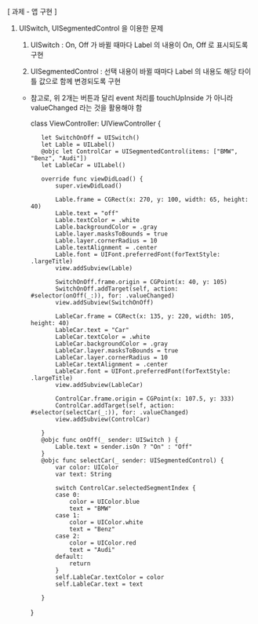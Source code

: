 [ 과제 - 앱 구현 ] 

1. UISwitch, UISegmentedControl 을 이용한 문제 

     1) UISwitch : On, Off 가 바뀔 때마다 Label 의 내용이 On, Off 로 표시되도록 구현

     2) UISegmentedControl : 선택 내용이 바뀔 때마다 Label 의 내용도 해당 타이틀 값으로 함께 변경되도록 구현
   
   * 참고로, 위 2개는 버튼과 달리 event 처리를 touchUpInside 가 아니라 valueChanged 라는 것을 활용해야 함



		class ViewController: UIViewController {
		    
		    let SwitchOnOff = UISwitch()
		    let Lable = UILabel()
		    @objc let ControlCar = UISegmentedControl(items: ["BMW", "Benz", "Audi"])
		    let LableCar = UILabel()
		
		    override func viewDidLoad() {
		        super.viewDidLoad()
		        
		        Lable.frame = CGRect(x: 270, y: 100, width: 65, height: 40)
		        Lable.text = "off"
		        Lable.textColor = .white
		        Lable.backgroundColor = .gray
		        Lable.layer.masksToBounds = true
		        Lable.layer.cornerRadius = 10
		        Lable.textAlignment = .center
		        Lable.font = UIFont.preferredFont(forTextStyle: .largeTitle)
		        view.addSubview(Lable)
		        
		        SwitchOnOff.frame.origin = CGPoint(x: 40, y: 105)
		        SwitchOnOff.addTarget(self, action: #selector(onOff(_:)), for: .valueChanged)
		        view.addSubview(SwitchOnOff)
		        
		        LableCar.frame = CGRect(x: 135, y: 220, width: 105, height: 40)
		        LableCar.text = "Car"
		        LableCar.textColor = .white
		        LableCar.backgroundColor = .gray
		        LableCar.layer.masksToBounds = true
		        LableCar.layer.cornerRadius = 10
		        LableCar.textAlignment = .center
		        LableCar.font = UIFont.preferredFont(forTextStyle: .largeTitle)
		        view.addSubview(LableCar)
		        
		        ControlCar.frame.origin = CGPoint(x: 107.5, y: 333)
		        ControlCar.addTarget(self, action: #selector(selectCar(_:)), for: .valueChanged)
		        view.addSubview(ControlCar)
		        
		    }
		    @objc func onOff(_ sender: UISwitch ) {
		        Lable.text = sender.isOn ? "On" : "Off"
		    }
		    @objc func selectCar(_ sender: UISegmentedControl) {
		        var color: UIColor
		        var text: String
		
		        switch ControlCar.selectedSegmentIndex {
		        case 0:
		            color = UIColor.blue
		            text = "BMW"
		        case 1:
		            color = UIColor.white
		            text = "Benz"
		        case 2:
		            color = UIColor.red
		            text = "Audi"
		        default:
		            return
		        }
		        self.LableCar.textColor = color
		        self.LableCar.text = text
		        
		    }
		}